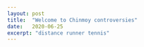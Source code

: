 ```yaml
---
layout: post
title:  "Welcome to Chinmoy controversies"
date:   2020-06-25
excerpt: "distance runner tennis"
---
```

